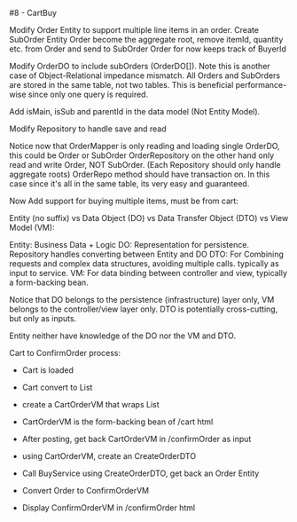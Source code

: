 #8 - CartBuy

Modify Order Entity to support multiple line items in an order.
Create SubOrder Entity
Order become the aggregate root, remove itemId, quantity etc. from Order and send to SubOrder
Order for now keeps track of BuyerId

Modify OrderDO to include subOrders (OrderDO[]).
Note this is another case of Object-Relational impedance mismatch.
All Orders and SubOrders are stored in the same table, not two tables.
This is beneficial performance-wise since only one query is required.

Add isMain, isSub and parentId in the data model (Not Entity Model).

Modify Repository to handle save and read

Notice now that OrderMapper is only reading and loading single OrderDO, this could be Order or SubOrder
OrderRepository on the other hand only read and write Order, NOT SubOrder. (Each Repository should only handle aggregate roots)
OrderRepo method should have transaction on. In this case since it's all in the same table, its very easy and guaranteed.

Now Add support for buying multiple items, must be from cart:


Entity (no suffix) vs Data Object (DO) vs Data Transfer Object (DTO) vs View Model (VM):

Entity: Business Data + Logic
DO: Representation for persistence. Repository handles converting between Entity and DO
DTO: For Combining requests and complex data structures, avoiding multiple calls. typically as input to service.
VM: For data binding between controller and view, typically a form-backing bean.

Notice that DO belongs to the persistence (infrastructure) layer only, VM belongs to the controller/view layer only.
DTO is potentially cross-cutting, but only as inputs.

Entity neither have knowledge of the DO nor the VM and DTO.


Cart to ConfirmOrder process:

* Cart is loaded
* Cart convert to List<CartItemVM>
* create a CartOrderVM that wraps List<CartItemVM>
* CartOrderVM is the form-backing bean of /cart html

* After posting, get back CartOrderVM in /confirmOrder as input
* using CartOrderVM, create an CreateOrderDTO
* Call BuyService using CreateOrderDTO, get back an Order Entity
* Convert Order to ConfirmOrderVM
* Display ConfirmOrderVM in /confirmOrder html

